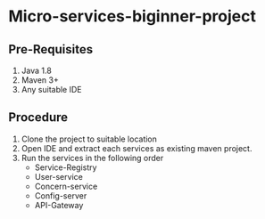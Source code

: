 # Micro-services-biginner-project

## Pre-Requisites
1. Java 1.8
2. Maven 3+
3. Any suitable IDE

## Procedure
1. Clone the project to suitable location
2. Open IDE and extract each services as existing maven project.
3. Run the services in the following order
   - Service-Registry
   - User-service
   - Concern-service
   - Config-server
   - API-Gateway
